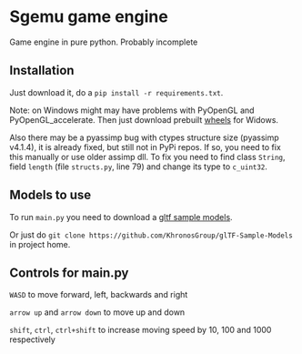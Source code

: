 # Sgemu game engine
Game engine in pure python. Probably incomplete

## Installation
Just download it, do a `pip install -r requirements.txt`.

Note: on Windows might may have problems with PyOpenGL and PyOpenGL_accelerate. Then just download prebuilt [wheels](https://www.lfd.uci.edu/~gohlke/pythonlibs) for Widows.

Also there may be a pyassimp bug with ctypes structure size (pyassimp v4.1.4), it is already fixed, but still not in PyPi repos. If so, you need to fix this manually or use older assimp dll.
To fix you need to find class `String`, field `length` (file `structs.py`, line 79) and change its type to `c_uint32`.


## Models to use
To run `main.py` you need to download a [gltf sample models](https://github.com/KhronosGroup/glTF-Sample-Models).

Or just do `git clone https://github.com/KhronosGroup/glTF-Sample-Models` in project home.


## Controls for main.py
`WASD` to move forward, left, backwards and right

`arrow up` and `arrow down` to move up and down

`shift`, `ctrl`, `ctrl+shift` to increase moving speed by 10, 100 and 1000 respectively
